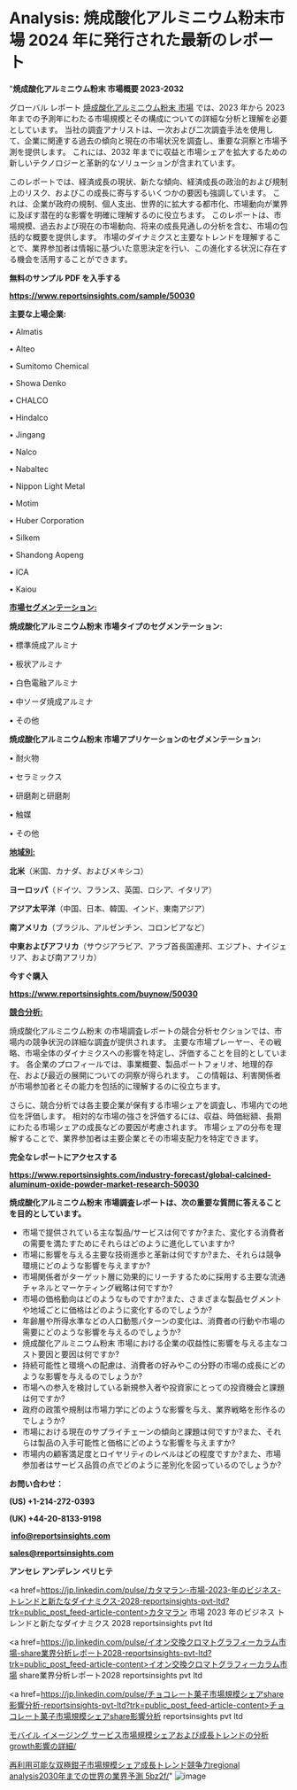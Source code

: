 # Analysis: 焼成酸化アルミニウム粉末市場 2024 年に発行された最新のレポート

"<strong>焼成酸化アルミニウム粉末 市場概要 2023-2032</strong>

グローバル レポート <a href=https://www.reportsinsights.com/sample/50030>焼成酸化アルミニウム粉末 市場</a> では、2023 年から 2023 年までの予測年にわたる市場規模とその構成についての詳細な分析と理解を必要としています。 当社の調査アナリストは、一次および二次調査手法を使用して、企業に関連する過去の傾向と現在の市場状況を調査し、重要な洞察と市場予測を提供します。 これには、2032 年までに収益と市場シェアを拡大​​するための新しいテクノロジーと革新的なソリューションが含まれています。

このレポートでは、経済成長の現状、新たな傾向、経済成長の政治的および規制上のリスク、およびこの成長に寄与するいくつかの要因も強調しています。 これは、企業が政府の規制、個人支出、世界的に拡大する都市化、市場動向が業界に及ぼす潜在的な影響を明確に理解するのに役立ちます。 このレポートは、市場規模、過去および現在の市場動向、将来の成長見通しの分析を含む、市場の包括的な概要を提供します。 市場のダイナミクスと主要なトレンドを理解することで、業界参加者は情報に基づいた意思決定を行い、この進化する状況に存在する機会を活用することができます。

<strong><b>無料のサンプル PDF を入手する</b></strong>

<a href=https://www.reportsinsights.com/sample/50030><strong><u>https://www.reportsinsights.com/sample/50030</u></strong></a>

<strong>主要な上場企業:</strong>

• Almatis

• Alteo

• Sumitomo Chemical

• Showa Denko

• CHALCO

• Hindalco

• Jingang

• Nalco

• Nabaltec

• Nippon Light Metal

• Motim

• Huber Corporation

• Silkem

• Shandong Aopeng

• ICA

• Kaiou

<strong><u>市場セグメンテーション</u></strong><strong><u>:</u></strong>

<strong>焼成酸化アルミニウム粉末 市場タイプのセグメンテーション:</strong>

• 標準焼成アルミナ

• 板状アルミナ

• 白色電融アルミナ

• 中ソーダ焼成アルミナ

• その他

<strong>焼成酸化アルミニウム粉末 市場アプリケーションのセグメンテーション:</strong>

• 耐火物

• セラミックス

• 研磨剤と研磨剤

• 触媒

• その他

<strong><u>地域別</u></strong><strong><u>:</u></strong>

<strong>北米</strong>（米国、カナダ、およびメキシコ）

<strong>ヨーロッパ</strong>（ドイツ、フランス、英国、ロシア、イタリア）

<strong>アジア太平洋</strong>（中国、日本、韓国、インド、東南アジア）

<strong>南アメリカ</strong>（ブラジル、アルゼンチン、コロンビアなど）

<strong>中東およびアフリカ</strong>（サウジアラビア、アラブ首長国連邦、エジプト、ナイジェリア、および南アフリカ）

<strong>今すぐ購入</strong>

<a href=https://www.reportsinsights.com/buynow/50030><strong><u>https://www.reportsinsights.com/buynow/50030</u></strong></a>

<strong><u>競合分析:</u></strong>

焼成酸化アルミニウム粉末 の市場調査レポートの競合分析セクションでは、市場内の競争状況の詳細な調査が提供されます。 主要な市場プレーヤー、その戦略、市場全体のダイナミクスへの影響を特定し、評価することを目的としています。 各企業のプロフィールでは、事業概要、製品ポートフォリオ、地理的存在、および最近の展開についての洞察が得られます。 この情報は、利害関係者が市場参加者とその能力を包括的に理解するのに役立ちます。

さらに、競合分析では各主要企業が保有する市場シェアを調査し、市場内での地位を評価します。 相対的な市場の強さを評価するには、収益、時価総額、長期にわたる市場シェアの成長などの要因が考慮されます。 市場シェアの分布を理解することで、業界参加者は主要企業とその市場支配力を特定できます。

<strong>完全なレポートにアクセスする</strong>

<a href=https://www.reportsinsights.com/industry-forecast/global-calcined-aluminum-oxide-powder-market-research-50030><strong><u><b>https://www.reportsinsights.com/industry-forecast/global-calcined-aluminum-oxide-powder-market-research-50030</b></u></strong></a>

<strong><b>焼成酸化アルミニウム粉末 市場調査レポートは、次の重要な質問に答えることを目的としています。</b></strong>
<ul>
  <li>市場で提供されている主な製品/サービスは何ですか?また、変化する消費者の需要を満たすためにそれらはどのように進化していますか?</li>
  <li>市場に影響を与える主要な技術進歩と革新は何ですか?また、それらは競争環境にどのような影響を与えますか?</li>
  <li>市場関係者がターゲット層に効果的にリーチするために採用する主要な流通チャネルとマーケティング戦略は何ですか?</li>
  <li>市場の価格動向はどのようなものですか?また、さまざまな製品セグメントや地域ごとに価格はどのように変化するのでしょうか?</li>
  <li>年齢層や所得水準などの人口動態パターンの変化は、消費者の行動や市場の需要にどのような影響を与えるのでしょうか?</li>
  <li>焼成酸化アルミニウム粉末 市場における企業の収益性に影響を与える主なコスト要因と要因は何ですか?</li>
  <li>持続可能性と環境への配慮は、消費者の好みやこの分野の市場の成長にどのような影響を与えるのでしょうか?</li>
  <li>市場への参入を検討している新規参入者や投資家にとっての投資機会と課題は何ですか?</li>
  <li>政府の政策や規制は市場力学にどのような影響を与え、業界戦略を形作るのでしょうか?</li>
  <li>市場における現在のサプライチェーンの傾向と課題は何ですか?また、それらは製品の入手可能性と価格にどのような影響を与えますか?</li>
  <li>市場内の顧客満足度とロイヤリティのレベルはどの程度ですか?また、市場参加者はサービス品質の点でどのように差別化を図っているのでしょうか?</li>
</ul>
<strong>お問い合わせ：</strong>

<strong>(US) +1-214-272-0393</strong>

<strong>(UK) +44-20-8133-9198</strong>

<strong> </strong><a href=info@reportsinsights.com><strong><u>info@reportsinsights.com</u></strong></a>

<a href=sales@reportsinsights.com><strong><u>sales@reportsinsights.com</u></strong></a>

<strong>アンセレ アンデレン ベリヒテ</strong>

<a href=https://jp.linkedin.com/pulse/カタマラン-市場-2023-年のビジネス-トレンドと新たなダイナミクス-2028-reportsinsights-pvt-ltd?trk=public_post_feed-article-content>カタマラン 市場 2023 年のビジネス トレンドと新たなダイナミクス 2028 reportsinsights pvt ltd</a>

<a href=https://jp.linkedin.com/pulse/イオン交換クロマトグラフィーカラム市場-share業界分析レポート2028-reportsinsights-pvt-ltd?trk=public_post_feed-article-content>イオン交換クロマトグラフィーカラム市場 share業界分析レポート2028 reportsinsights pvt ltd</a>

<a href=https://jp.linkedin.com/pulse/チョコレート菓子市場規模シェアshare影響分析-reportsinsights-pvt-ltd?trk=public_post_feed-article-content>チョコレート菓子市場規模シェアshare影響分析 reportsinsights pvt ltd</a>

<a href=https://www.linkedin.com/pulse/モバイル-イメージング-サービス市場規模シェアおよび成長トレンドの分析growth影響の詳細/>モバイル イメージング サービス市場規模シェアおよび成長トレンドの分析growth影響の詳細/</a>

<a href=https://www.linkedin.com/pulse/再利用可能な双極鉗子市場規模シェア成長トレンド競争力regional-analysis2030年までの世界の業界予測-5bz2f/>再利用可能な双極鉗子市場規模シェア成長トレンド競争力regional analysis2030年までの世界の業界予測 5bz2f/</a>"
![image](https://github.com/gayatrid12/RItrends/assets/158473851/691c15bd-1031-48e0-aa76-40f4a6f499fa)
